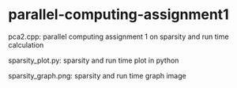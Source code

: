 # parallel-computing-assignment1

pca2.cpp: parallel computing assignment 1 on sparsity and run time calculation 

sparsity_plot.py: sparsity  and run time plot in python

sparsity_graph.png: sparsity and run time graph image